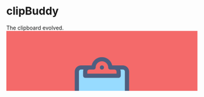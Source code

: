 # clipBuddy
The clipboard evolved.
![clip](https://github.com/kumailn/clipBuddy/blob/master/app/src/main/res/drawable/feature-graphic.png)
